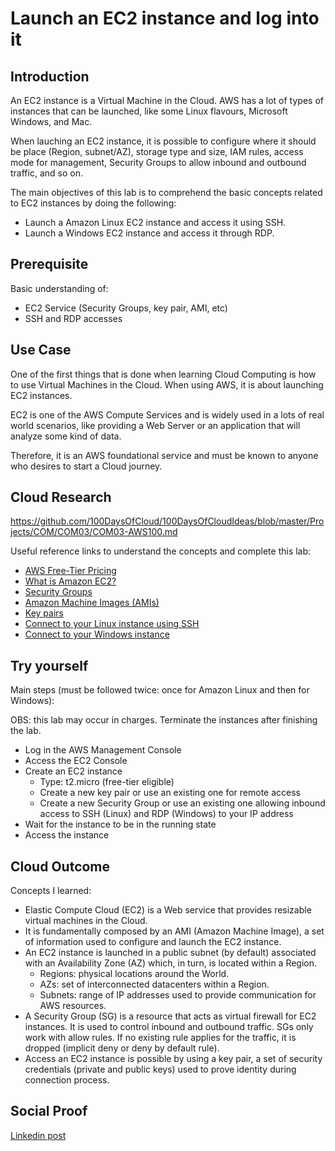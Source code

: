 # Launch an EC2 instance and log into it

## Introduction

An EC2 instance is a Virtual Machine in the Cloud. AWS has a lot of types of instances that can be launched, like some Linux flavours, Microsoft Windows, and Mac.

When lauching an EC2 instance, it is possible to configure where it should be place (Region, subnet/AZ), storage type and size, IAM rules, access mode for management, Security Groups to allow inbound and outbound traffic, and so on.

The main objectives of this lab is to comprehend the basic concepts related to EC2 instances by doing the following:
- Launch a Amazon Linux EC2 instance and access it using SSH.
- Launch a Windows EC2 instance and access it through RDP.

## Prerequisite

Basic understanding of:
- EC2 Service (Security Groups, key pair, AMI, etc)
- SSH and RDP accesses

## Use Case

One of the first things that is done when learning Cloud Computing is how to use Virtual Machines in the Cloud. When using AWS, it is about launching EC2 instances.

EC2 is one of the AWS Compute Services and is widely used in a lots of real world scenarios, like providing a Web Server or an application that will analyze some kind of data.

Therefore, it is an AWS foundational service and must be known to anyone who desires to start a Cloud journey.

## Cloud Research

https://github.com/100DaysOfCloud/100DaysOfCloudIdeas/blob/master/Projects/COM/COM03/COM03-AWS100.md

Useful reference links to understand the concepts and complete this lab:

- [AWS Free-Tier Pricing](https://aws.amazon.com/ebs/pricing/?nc1=h_ls)
- [What is Amazon EC2?](https://docs.aws.amazon.com/AWSEC2/latest/UserGuide/concepts.html)
- [Security Groups](https://docs.aws.amazon.com/AWSEC2/latest/UserGuide/ec2-security-groups.html)
- [Amazon Machine Images (AMIs)](https://docs.aws.amazon.com/AWSEC2/latest/UserGuide/AMIs.html)
- [Key pairs](https://docs.aws.amazon.com/AWSEC2/latest/UserGuide/ec2-key-pairs.html)
- [Connect to your Linux instance using SSH](https://docs.aws.amazon.com/AWSEC2/latest/UserGuide/AccessingInstancesLinux.html)
- [Connect to your Windows instance](https://docs.aws.amazon.com/AWSEC2/latest/WindowsGuide/connecting_to_windows_instance.html)

## Try yourself

Main steps (must be followed twice: once for Amazon Linux and then for Windows):

OBS: this lab may occur in charges. Terminate the instances after finishing the lab.

- Log in the AWS Management Console
- Access the EC2 Console
- Create an EC2 instance
    - Type: t2.micro (free-tier eligible)
    - Create a new key pair or use an existing one for remote access
    - Create a new Security Group or use an existing one allowing inbound access to SSH (Linux) and RDP (Windows) to your IP address
- Wait for the instance to be in the running state
- Access the instance

## Cloud Outcome

Concepts I learned:

- Elastic Compute Cloud (EC2) is a Web service that provides resizable virtual machines in the Cloud.
- It is fundamentally composed by an AMI (Amazon Machine Image), a set of information used to configure and launch the EC2 instance.
- An EC2 instance is launched in a public subnet (by default) associated with an Availability Zone (AZ) which, in turn, is located within a Region.
    - Regions: physical locations around the World.
    - AZs: set of interconnected datacenters within a Region.
    - Subnets: range of IP addresses used to provide communication for AWS resources.
- A Security Group (SG) is a resource that acts as virtual firewall for EC2 instances. It is used to control inbound and outbound traffic. SGs only work with allow rules.  If no existing rule applies for the traffic, it is dropped (implicit deny or deny by default rule).
- Access an EC2 instance is possible by using a key pair, a set of security credentials (private and public keys) used to prove identity during connection process.

## Social Proof

[Linkedin post](https://www.linkedin.com/posts/marcio-almeida_oidani100daysofcloud-activity-6798282998409125888-boXc)
